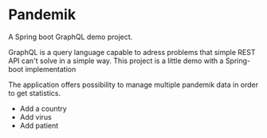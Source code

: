 # Pandemik

A Spring boot GraphQL demo project. 

GraphQL is a query language capable to adress problems that simple REST API can't solve in a simple way.
This project is a little demo with a Spring-boot implementation

The application offers possibility to manage multiple pandemik data in order to get statistics.

* Add a country
* Add virus
* Add patient

